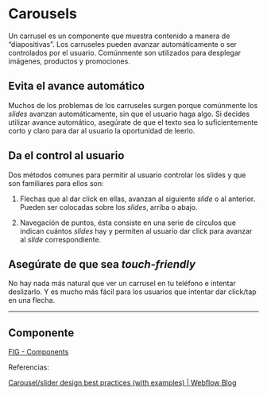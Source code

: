 # Carousels

Un carrusel es un componente que muestra contenido a manera de “diapositivas”. Los carruseles pueden avanzar automáticamente o ser controlados por el usuario. Comúnmente son utilizados para desplegar imágenes, productos y promociones.

## Evita el avance automático

Muchos de los problemas de los carruseles surgen porque comúnmente los _slides_ avanzan automáticamente, sin que el usuario haga algo. Si decides utilizar avance automático, asegúrate de que el texto sea lo suficientemente corto y claro para dar al usuario la oportunidad de leerlo.

## Da el control al usuario

Dos métodos comunes para permitir al usuario controlar los slides y que son familiares para ellos son:

1.  Flechas que al dar click en ellas, avanzan al siguiente _slide_ o al anterior. Pueden ser colocadas sobre los _slides_, arriba o abajo.
    
2.  Navegación de puntos, ésta consiste en una serie de círculos que indican cuántos _slides_ hay y permiten al usuario dar click para avanzar al _slide_ correspondiente.
    

## Asegúrate de que sea _touch-friendly_

No hay nada más natural que ver un carrusel en tu teléfono e intentar deslizarlo. Y es mucho más fácil para los usuarios que intentar dar click/tap en una flecha.

---

## Componente
[FIG - Components](https://www.figma.com/file/adTpzuue9VJyGt5D6bb45F/FIG---Components?node-id=2105%3A2468)

Referencias:

[Carousel/slider design best practices (with examples) | Webflow Blog](https://webflow.com/blog/carousel-slider-design-best-practices)